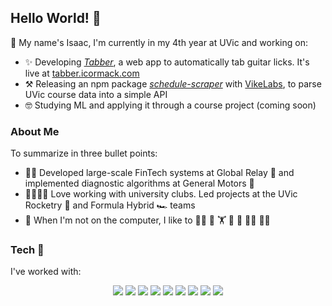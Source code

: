 ## Hello World! 👋
🌱 My name's Isaac, I'm currently in my 4th year at UVic and working on:
- ✨ Developing [_Tabber_](https://github.com/isaaccormack/tabber), a web app to automatically tab guitar licks. It's live at [tabber.icormack.com](https://tabber.icormack.com)
- :hammer_and_pick:	Releasing an npm package [_schedule-scraper_](https://github.com/VikeLabs/scheduler-scraper) with [VikeLabs](https://github.com/VikeLabs), to parse UVic course data into a simple API
- :nerd_face:	Studying ML and applying it through a course project (coming soon)

### About Me 
To summarize in three bullet points:
- :man_technologist:	Developed  large-scale FinTech systems at Global Relay :bank: and implemented diagnostic algorithms at General Motors :blue_car:	
- :family_man_man_girl_boy:	 Love working with university clubs. Led projects at the UVic Rocketry :rocket:	and Formula Hybrid :racing_car:	teams
- :revolving_hearts:	When I'm not on the computer, I like to :cook:	:guitar:	:weight_lifting:	:bicyclist: :runner: :climbing_man:	:man_cartwheeling:


### Tech :abacus:	
I've worked with:
<p align='center'>
    <img src="https://img.shields.io/badge/java-%23ED8B00.svg?&style=for-the-badge&logo=java&logoColor=white">
    <img src="https://img.shields.io/badge/python%20-%2314354C.svg?&style=for-the-badge&logo=python&logoColor=white">
    <img src="https://img.shields.io/badge/node.js%20-%2343853D.svg?&style=for-the-badge&logo=node.js&logoColor=white">
    <img src="https://img.shields.io/badge/typescript%20-%23007ACC.svg?&style=for-the-badge&logo=typescript&logoColor=white">
    <img src="https://img.shields.io/badge/postgresql-%23336791.svg?&style=for-the-badge&logo=postgresql&logoColor=white">
    <img src="https://img.shields.io/badge/react%20-%2320232a.svg?&style=for-the-badge&logo=react&logoColor=%2361DAFB">
    <img src="https://img.shields.io/badge/Docker%20-%232496ED.svg?&style=for-the-badge&logo=Docker&logoColor=white">
    <img src="https://img.shields.io/badge/html5%20-%23E34F26.svg?&style=for-the-badge&logo=html5&logoColor=white">
    <img src="https://img.shields.io/badge/css3%20-%231572B6.svg?&style=for-the-badge&logo=css3&logoColor=white">
</p>

<!--
**isaaccormack/isaaccormack** is a ✨ _special_ ✨ repository because its `README.md` (this file) appears on your GitHub profile.

Here are some ideas to get you started:

- 🔭 I’m currently working on ...
- 🌱 I’m currently learning ...
- 👯 I’m looking to collaborate on ...
- 🤔 I’m looking for help with ...
- 💬 Ask me about ...
- 📫 How to reach me: ...
- 😄 Pronouns: ...
- ⚡ Fun fact: ...
-->
